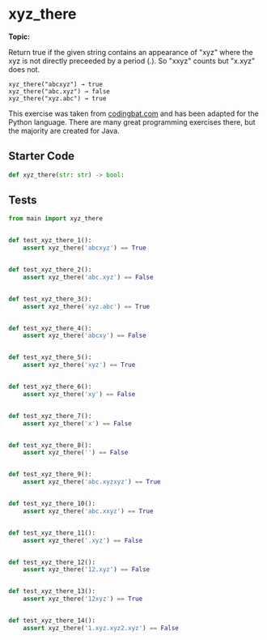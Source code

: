 # xyz_there
**Topic:** 



Return true if the given string contains an appearance of "xyz" where the xyz is not directly preceeded by a period (.). So "xxyz" counts but "x.xyz" does not.

```
xyz_there("abcxyz") → true
xyz_there("abc.xyz") → false
xyz_there("xyz.abc") → true
```

This exercise was taken from [codingbat.com](https://codingbat.com/prob/p136594) and has been adapted for the Python language. There are many great programming exercises there, but the majority are created for Java.

## Starter Code
```python
def xyz_there(str: str) -> bool:
```

## Tests
```python
from main import xyz_there


def test_xyz_there_1():
    assert xyz_there('abcxyz') == True


def test_xyz_there_2():
    assert xyz_there('abc.xyz') == False


def test_xyz_there_3():
    assert xyz_there('xyz.abc') == True


def test_xyz_there_4():
    assert xyz_there('abcxy') == False


def test_xyz_there_5():
    assert xyz_there('xyz') == True


def test_xyz_there_6():
    assert xyz_there('xy') == False


def test_xyz_there_7():
    assert xyz_there('x') == False


def test_xyz_there_8():
    assert xyz_there('') == False


def test_xyz_there_9():
    assert xyz_there('abc.xyzxyz') == True


def test_xyz_there_10():
    assert xyz_there('abc.xxyz') == True


def test_xyz_there_11():
    assert xyz_there('.xyz') == False


def test_xyz_there_12():
    assert xyz_there('12.xyz') == False


def test_xyz_there_13():
    assert xyz_there('12xyz') == True


def test_xyz_there_14():
    assert xyz_there('1.xyz.xyz2.xyz') == False
```
